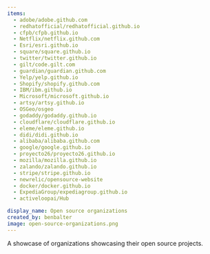 ```yaml
---
items:
  - adobe/adobe.github.com
  - redhatofficial/redhatofficial.github.io
  - cfpb/cfpb.github.io
  - Netflix/netflix.github.com
  - Esri/esri.github.io
  - square/square.github.io
  - twitter/twitter.github.io
  - gilt/code.gilt.com
  - guardian/guardian.github.com
  - Yelp/yelp.github.io
  - Shopify/shopify.github.com
  - IBM/ibm.github.io
  - Microsoft/microsoft.github.io
  - artsy/artsy.github.io
  - OSGeo/osgeo
  - godaddy/godaddy.github.io
  - cloudflare/cloudflare.github.io
  - eleme/eleme.github.io
  - didi/didi.github.io
  - alibaba/alibaba.github.com
  - google/google.github.io
  - proyecto26/proyecto26.github.io
  - mozilla/mozilla.github.io
  - zalando/zalando.github.io
  - stripe/stripe.github.io
  - newrelic/opensource-website
  - docker/docker.github.io
  - ExpediaGroup/expediagroup.github.io
  - activeloopai/Hub

display_name: Open source organizations
created_by: benbalter
image: open-source-organizations.png
---
```


A showcase of organizations showcasing their open source projects.
